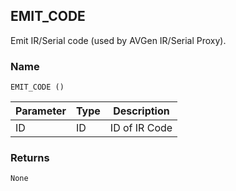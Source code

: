 ## EMIT\_CODE

Emit IR/Serial code (used by AVGen IR/Serial Proxy).


### Name

`EMIT_CODE ()`


| Parameter | Type | Description   |
| --------- | ---- | ------------- |
| ID        | ID   | ID of IR Code |


### Returns

`None`